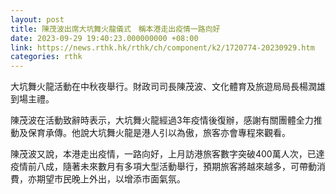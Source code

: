 ```yaml
---
layout: post
title: 陳茂波出席大坑舞火龍儀式　稱本港走出疫情一路向好
date: 2023-09-29 19:40:23.000000000 +08:00
link: https://news.rthk.hk/rthk/ch/component/k2/1720774-20230929.htm
categories: rthk
---
```


大坑舞火龍活動在中秋夜舉行。財政司司長陳茂波、文化體育及旅遊局局長楊潤雄到場主禮。

陳茂波在活動致辭時表示，大坑舞火龍經過3年疫情後復辦，感謝有關團體全力推動及保育承傳。他說大坑舞火龍是港人引以為傲，旅客亦會專程來觀看。

陳茂波又說，本港走出疫情，一路向好，上月訪港旅客數字突破400萬人次，已達疫情前八成，隨著未來數月有多項大型活動舉行，預期旅客將越來越多，可帶動消費，亦期望市民晚上外出，以增添市面氣氛。
